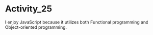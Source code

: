 # Activity_25

I enjoy JavaScript because it utilizes both Functional programming and Object-oriented programming.
    
